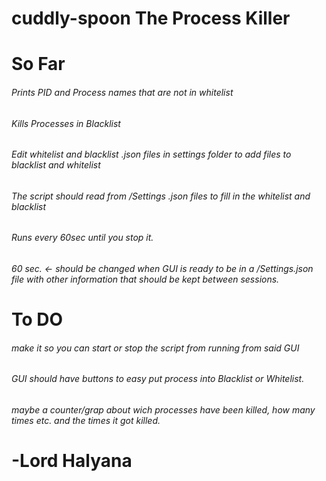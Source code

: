 #        cuddly-spoon The Process Killer

#                  So Far   

######  Prints PID and Process names that are not in whitelist ###### 

######  Kills Processes in Blacklist ###### 

######  Edit whitelist and blacklist .json files in settings folder to add files to blacklist and whitelist ###### 

###### The script should  read from /Settings .json files to fill in the whitelist and blacklist ###### 

######  Runs every 60sec until you stop it. ###### 

###### 60 sec. <- should be changed when GUI is ready to be in a /Settings.json file with other information that should be kept between sessions. ###### 


#   To DO   

######  make it so you can start or stop the script from running from said GUI ###### 

######  GUI should have buttons to easy put process into Blacklist or Whitelist. ###### 

######  maybe a counter/grap about wich processes have been killed, how many times etc. and the times it got killed. ###### 



# -Lord Halyana 